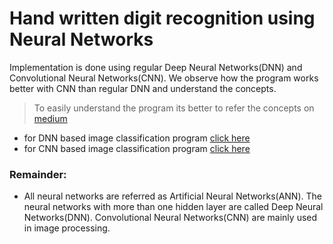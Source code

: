 # Hand written digit recognition using Neural Networks

Implementation is done using regular Deep Neural Networks(DNN) and Convolutional Neural Networks(CNN). We observe how the program works better with CNN than regular DNN and understand the concepts.
> To easily understand the program its better to refer the concepts on [medium]()

- for DNN based image classification program [click here](https://github.com/Vv-Naveen-varma/hand-written-digit-recognition/blob/cb280399743dd4649906d65e87decb13572f0d9a/digit_recognition_minist_deep_neural_network.ipynb)
- for CNN based image classification program [click here]()

### Remainder:
- All neural networks are referred as Artificial Neural Networks(ANN). The neural networks with more than one hidden layer are called Deep Neural Networks(DNN). Convolutional Neural Networks(CNN) are mainly used in image processing.

